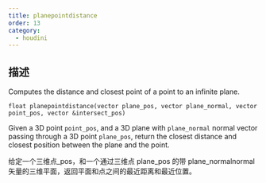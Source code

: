 ```yaml
---
title: planepointdistance
order: 13
category:
  - houdini
---
```

    
## 描述

Computes the distance and closest point of a point to an infinite plane.

`float planepointdistance(vector plane_pos, vector plane_normal, vector point_pos, vector &intersect_pos)`

Given a 3D point `point_pos`, and a 3D plane with `plane_normal` normal vector
passing through a 3D point `plane_pos`, return the closest distance and
closest position between the plane and the point.

给定一个三维点\_pos，和一个通过三维点 plane_pos 的带 plane_normalnormal 矢量的三维平面，返回平面和点之间的最近距离和最近位置。
